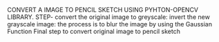 CONVERT A IMAGE TO PENCIL SKETCH USING PYHTON-OPENCV LIBRARY.
STEP-
convert the original image to greyscale:
invert the new grayscale image:
the process is to blur the image by using the Gaussian Function
Final step to convert original image to pencil sketch
